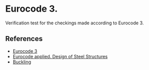 # Eurocode 3.

Verification test for the checkings made according to Eurocode 3.

## References

 - [Eurocode 3](https://eurocodes.jrc.ec.europa.eu/showpage.php?id=133)
 - [Eurocode applied. Design of Steel Structures](https://eurocodeapplied.com/design/en1993)
 - [Buckling](https://en.wikipedia.org/wiki/Buckling)
